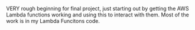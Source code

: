
VERY rough beginning for final project, just starting out by getting the AWS Lambda functions working and using this to interact with them. Most of the work is in my Lambda Funcitons code.

